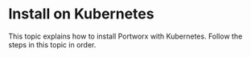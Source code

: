 # Install on Kubernetes

This topic explains how to install Portworx with Kubernetes. Follow the steps in this topic in order.

